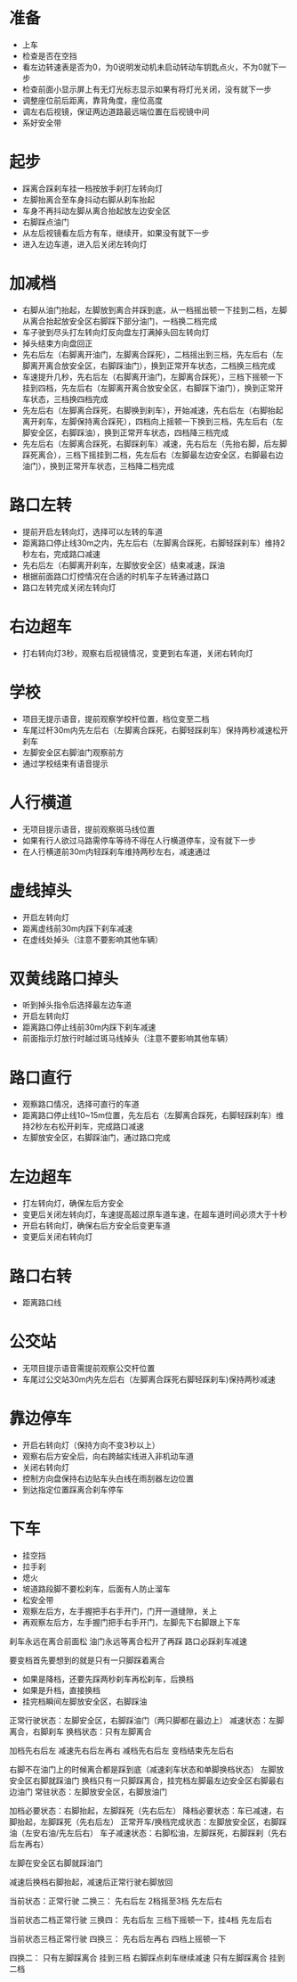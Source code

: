 # 准备
- 上车
- 检查是否在空挡
- 看左边转速表是否为0，为0说明发动机未启动转动车钥匙点火，不为0就下一步
- 检查前面小显示屏上有无灯光标志显示如果有将灯光关闭，没有就下一步
- 调整座位前后距离，靠背角度，座位高度
- 调左右后视镜，保证两边道路最远端位置在后视镜中间
- 系好安全带
# 起步
- 踩离合踩刹车挂一档按放手刹打左转向灯
- 左脚抬离合至车身抖动右脚从刹车抬起
- 车身不再抖动左脚从离合抬起放左边安全区
- 右脚踩点油门
- 从左后视镜看左后方有车，继续开，如果没有就下一步
- 进入左边车道，进入后关闭左转向灯

# 加减档
- 右脚从油门抬起，左脚放到离合并踩到底，从一档摇出顿一下挂到二档，左脚从离合抬起放安全区右脚踩下部分油门，一档换二档完成
- 车子驶到尽头打左转向灯反向盘左打满掉头回左转向灯
- 掉头结束方向盘回正
- 先右后左（右脚离开油门，左脚离合踩死），二档摇出到三档，先左后右（左脚离开离合放安全区，右脚踩油门），换到正常开车状态，二档换三档完成
- 车速提升几秒，先右后左（右脚离开油门，左脚离合踩死），三档下摇顿一下挂到四档，先左后右（左脚离开离合放安全区，右脚踩下油门），换到正常开车状态，三档换四档完成
- 先左后右（左脚离合踩死，右脚换到刹车），开始减速，先右后左（右脚抬起离开刹车，左脚保持离合踩死），四档向上摇顿一下换到三档，先左后右（左脚安全区，右脚踩油），换到正常开车状态，四档降三档完成
- 先左后右（左脚离合踩死，右脚踩刹车）减速，先右后左（先抬右脚，后左脚踩死离合），三档下摇挂到二档，先左后右（左脚最左边安全区，右脚最右边油门），换到正常开车状态，三档降二档完成

# 路口左转
- 提前开启左转向灯，选择可以左转的车道
- 距离路口停止线30m之内，先左后右（左脚离合踩死，右脚轻踩刹车）维持2秒左右，完成路口减速
- 先右后左（右脚离开刹车，左脚放安全区）结束减速，踩油
- 根据前面路口灯控情况在合适的时机车子左转通过路口
- 路口左转完成关闭左转向灯

# 右边超车
- 打右转向灯3秒，观察右后视镜情况，变更到右车道，关闭右转向灯

# 学校
- 项目无提示语音，提前观察学校杆位置，档位变至二档
- 车尾过杆30m内先左后右（左脚离合踩死，右脚轻踩刹车）保持两秒减速松开刹车
- 左脚安全区右脚油门观察前方
- 通过学校结束有语音提示

# 人行横道
- 无项目提示语音，提前观察斑马线位置
- 如果有行人欲过马路需停车等待不得在人行横道停车，没有就下一步
- 在人行横道前30m内轻踩刹车维持两秒左右，减速通过

# 虚线掉头
- 开启左转向灯
- 距离虚线前30m内踩下刹车减速
- 在虚线处掉头（注意不要影响其他车辆）

# 双黄线路口掉头
- 听到掉头指令后选择最左边车道
- 开启左转向灯
- 距离路口停止线前30m内踩下刹车减速
- 前面指示灯放行时越过斑马线掉头（注意不要影响其他车辆）

# 路口直行
- 观察路口情况，选择可直行的车道
- 距离路口停止线10~15m位置，先左后右（左脚离合踩死，右脚轻踩刹车）维持2秒左右松开刹车，完成路口减速
- 左脚放安全区，右脚踩油门，通过路口完成

# 左边超车
- 打左转向灯，确保左后方安全
- 变更后关闭左转向灯，车速提高超过原车道车速，在超车道时间必须大于十秒
- 开启右转向灯，确保右后方安全后变更车道
- 变更后关闭右转向灯

# 路口右转
- 距离路口线

# 公交站
- 无项目提示语音需提前观察公交杆位置
- 车尾过公交站30m内先左后右（左脚离合踩死右脚轻踩刹车)保持两秒减速

# 靠边停车
- 开启右转向灯（保持方向不变3秒以上）
- 观察右后方安全后，向右跨越实线进入非机动车道
- 关闭右转向灯
- 控制方向盘保持右边贴车头白线在雨刮器左边位置
- 到达指定位置踩离合刹车停车

# 下车
- 挂空挡
- 拉手刹
- 熄火
- 坡道路段脚不要松刹车，后面有人防止溜车
- 松安全带
- 观察左后方，左手握把手右手开门，门开一道缝隙，关上
- 再观察左后方，左手握门把手右手开门，左脚先下右脚跟上下车


刹车永远在离合前面松
油门永远等离合松开了再踩
路口必踩刹车减速

要变档首先要想到的就是只有一只脚踩着离合
- 如果是降档，还要先踩两秒刹车再松刹车，后换档
- 如果是升档，直接换档
- 挂完档瞬间左脚放安全区，右脚踩油

正常行驶状态：左脚安全区，右脚踩油门（两只脚都在最边上）
减速状态：左脚离合，右脚刹车
换档状态：只有左脚离合

加档先右后左
减速先右后左再右
减档先右后左
变档结束先左后右

右脚不在油门上的时候离合都是踩到底（减速刹车状态和单脚换档状态）
左脚放安全区右脚就踩油门
换档只有一只脚踩离合，挂完档左脚最左边安全区右脚最右边油门
常驻状态：左脚放安全区，右脚放油门

加档必要状态：右脚抬起，左脚踩死（先右后左）
降档必要状态：车已减速，右脚抬起，左脚踩死（先右后左）
正常开车/换档完成状态：左脚放安全区，右脚踩油（左安右油/先左后右）
车子减速状态：右脚松油，左脚踩死，右脚踩刹（先右后左再右）

左脚在安全区右脚就踩油门

减速后换档右脚抬起，减速后正常行驶右脚放回


当前状态：正常行驶
二换三：
先右后左
2档摇至3档
先左后右

当前状态二档正常行驶
三换四：
先右后左
三档下摇顿一下，挂4档
先左后右

当前状态三档正常行驶
四换三：
先右后左再右
四档上摇顿一下

四换二：
只有左脚踩离合
挂到三档
右脚踩点刹车继续减速
只有左脚踩离合
挂到二档

